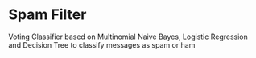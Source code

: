 # Spam Filter

Voting Classifier based on Multinomial Naive Bayes, Logistic Regression and Decision Tree
to classify messages as spam or ham